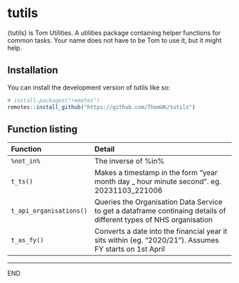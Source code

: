 
<!-- README.md is generated from README.Rmd. Please edit that file -->

# tutils

{tutils} is Tom Utilities. A utilities package containing helper
functions for common tasks. Your name does not have to be Tom to use it,
but it might help.

## Installation

You can install the development version of tutils like so:

``` r
# install.packages("remotes")
remotes::install_github("https://github.com/ThomUK/tutils")
```

## Function listing

| Function                | Detail                                                                                                             |
|:------------------------|:-------------------------------------------------------------------------------------------------------------------|
| `%not_in%`              | The inverse of %in%                                                                                                |
| `t_ts()`                | Makes a timestamp in the form “year month day \_ hour minute second”. eg. 20231103_221006                          |
| `t_api_organisations()` | Queries the Organisation Data Service to get a dataframe continaing details of different types of NHS organisation |
| `t_as_fy()`             | Converts a date into the financial year it sits within (eg. “2020/21”). Assumes FY starts on 1st April             |

------------------------------------------------------------------------

END
